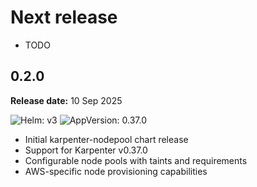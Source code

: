# Next release

- TODO

## 0.2.0

**Release date:** 10 Sep 2025

![Helm: v3](https://img.shields.io/badge/Helm-v3.14%2B-informational?color=informational&logo=helm) ![AppVersion: 0.37.0](https://img.shields.io/badge/AppVersion-0.37.0-success?color=success&logo=docker)

- Initial karpenter-nodepool chart release
- Support for Karpenter v0.37.0
- Configurable node pools with taints and requirements
- AWS-specific node provisioning capabilities
